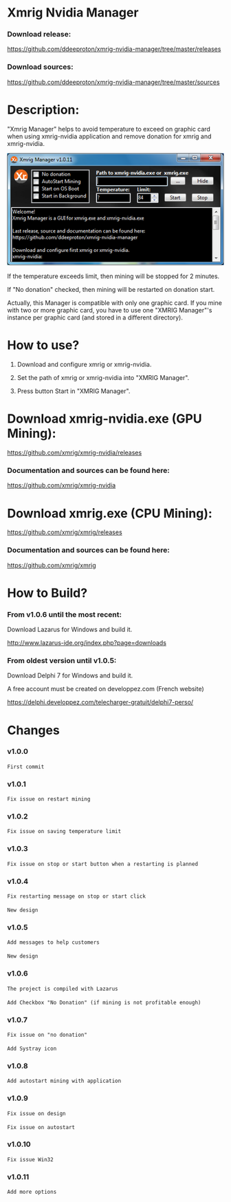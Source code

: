 


# Xmrig Nvidia Manager

### Download release:

https://github.com/ddeeproton/xmrig-nvidia-manager/tree/master/releases

### Download sources:

https://github.com/ddeeproton/xmrig-nvidia-manager/tree/master/sources

# Description: 

"Xmrig Manager" helps to avoid temperature to exceed on graphic card when using xmrig-nvidia application and remove donation for xmrig and xmrig-nvidia. 

![](preview.png)

If the temperature exceeds limit, then mining will be stopped for 2 minutes. 

If "No donation" checked, then mining will be restarted on donation start. 

Actually, this Manager is compatible with only one graphic card. If you mine with two or more graphic card, you have to use one "XMRIG Manager"'s instance per graphic card (and stored in a different directory). 

# How to use?

1. Download and configure xmrig or xmrig-nvidia.

2. Set the path of xmrig or xmrig-nvidia into "XMRIG Manager".

3. Press button Start in "XMRIG Manager".

# Download xmrig-nvidia.exe (GPU Mining): 

https://github.com/xmrig/xmrig-nvidia/releases

### Documentation and sources can be found here:

https://github.com/xmrig/xmrig-nvidia

# Download xmrig.exe (CPU Mining): 

https://github.com/xmrig/xmrig/releases

### Documentation and sources can be found here:

https://github.com/xmrig/xmrig

# How to Build? 

### From v1.0.6 until the most recent:

Download Lazarus for Windows and build it. 

http://www.lazarus-ide.org/index.php?page=downloads

### From oldest version until v1.0.5:

Download Delphi 7 for Windows and build it.

A free account must be created on developpez.com (French website)

https://delphi.developpez.com/telecharger-gratuit/delphi7-perso/

# Changes

### v1.0.0 
	First commit
	
### v1.0.1
	Fix issue on restart mining
	
### v1.0.2
	Fix issue on saving temperature limit

### v1.0.3
	Fix issue on stop or start button when a restarting is planned

### v1.0.4
	Fix restarting message on stop or start click 
	
	New design
	
### v1.0.5
	Add messages to help customers

	New design
	
### v1.0.6
	The project is compiled with Lazarus
	
	Add Checkbox "No Donation" (if mining is not profitable enough)

### v1.0.7
	Fix issue on "no donation"
	
	Add Systray icon

### v1.0.8
	Add autostart mining with application
	
### v1.0.9
	Fix issue on design
	
	Fix issue on autostart
	
### v1.0.10
	Fix issue Win32
	
### v1.0.11
	Add more options